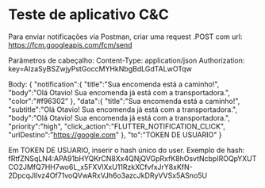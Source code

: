 # Teste de aplicativo C&C

Para enviar notificações via Postman, criar uma request .POST com url:
https://fcm.googleapis.com/fcm/send

Parâmetros de cabeçalho:
Content-Type: application/json
Authorization: key=AIzaSyBSZwjyPstGoccMYHkNbgBdLGdTALwOTqw



Body:
{
   "notification":{
      "title":"Sua encomenda está a caminho!",
      "body":"Olá Otavio! Sua encomenda já está com a transportadora.",
      "color":"#f96302"
   },
   "data":{
      "title":"Sua encomenda está a caminho!",
      "subtitle":"Olá Otavio! Sua encomenda já está com a transportadora.",
      "body":"Olá Otavio! Sua encomenda já está com a transportadora.",
      "priority":"high",
      "click_action":"FLUTTER_NOTIFICATION_CLICK",
      "urlDestino":"https://google.com"
   },
   "to":"TOKEN DE USUARIO"
}


Em TOKEN DE USUARIO, inserir o hash único do user.
Exemplo de hash:
fRtfZNSqLN4:APA91bHYQKrCN8Xx4QNjQVGpRxfK8hOsvtNcbpIROQpYXUTCO2JMfQ7HH7wo6L_x5FXVlXxU11RzkXCfvfxJrY8xKfN-2DpcqJlIvz4Of71voQVwARxVJh6o3azcJkDRyVVSx5ASno5U